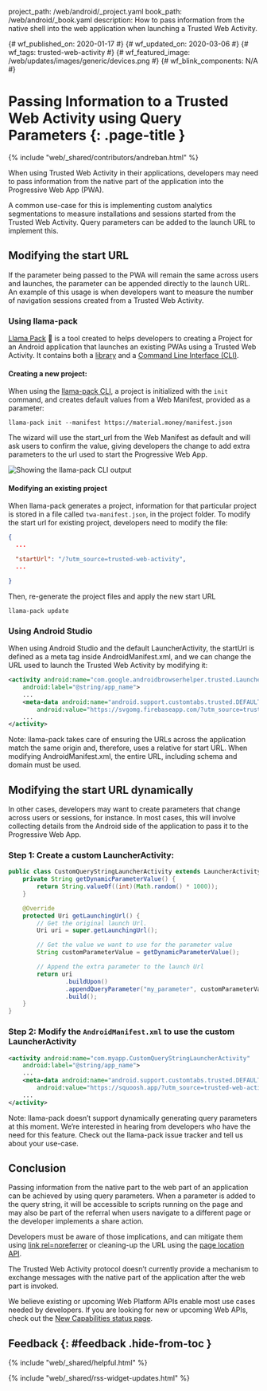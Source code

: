 project_path: /web/android/_project.yaml
book_path: /web/android/_book.yaml
description: How to pass information from the native shell into the web application when launching a Trusted Web Activity.

{# wf_published_on: 2020-01-17 #}
{# wf_updated_on: 2020-03-06 #}
{# wf_tags: trusted-web-activity #}
{# wf_featured_image: /web/updates/images/generic/devices.png #}
{# wf_blink_components: N/A #}

# Passing Information to a Trusted Web Activity using Query Parameters  {: .page-title }

{% include "web/_shared/contributors/andreban.html" %}

When using Trusted Web Activity in their applications, developers may need to pass information from
the native part of the application into the Progressive Web App (PWA).

A common use-case for this is implementing custom analytics segmentations to measure installations
and sessions started from the Trusted Web Activity. Query parameters can be added to the launch URL
to implement this.

## Modifying the start URL

If the parameter being passed to the PWA will remain the same across users and
launches, the parameter can be appended directly to the launch URL. An example of this usage is
when developers want to measure the number of navigation sessions created from a Trusted Web
Activity.

### Using llama-pack

[Llama Pack][4] 🦙 is a tool created to helps developers to creating a Project for an
Android application that launches an existing PWAs using a Trusted Web
Activity. It contains both a [library][6] and a [Command Line Interface (CLI)][5].

#### Creating a new project:

When using the [llama-pack CLI][5], a project is initialized with the `init` command, and creates
default values from a Web Manifest, provided as a parameter:

```shell
llama-pack init --manifest https://material.money/manifest.json
```

The wizard will use the start_url from the Web Manifest as default and will ask users to confirm
the value, giving developers the change to add extra parameters to the url used to start the
Progressive Web App.

![Showing the llama-pack CLI output](/web/updates/images/2020/03/llama-pack-init-custom-start-url.png)

#### Modifying an existing project

When llama-pack generates a project, information for that particular project is stored in a file
called `twa-manifest.json`, in the project folder. To modify the start url for existing project,
developers need to modify the file:

```json
{
  ...

  "startUrl": "/?utm_source=trusted-web-activity",
  ...

}
```

Then, re-generate the project files and apply the new start URL

```
llama-pack update
```

### Using Android Studio

When using Android Studio and the default LauncherActivity, the startUrl is defined as a meta tag
inside AndroidManifest.xml, and we can change the URL used to launch the Trusted Web Activity by
modifying it:

```xml
<activity android:name="com.google.androidbrowserhelper.trusted.LauncherActivity"
    android:label="@string/app_name">
    ...
    <meta-data android:name="android.support.customtabs.trusted.DEFAULT_URL"
        android:value="https://svgomg.firebaseapp.com/?utm_source=trusted-web-activity" />
    ...
</activity>
```

Note: llama-pack takes care of ensuring the URLs across the application match the same origin and,
therefore, uses a relative for start URL. When modifying AndroidManifest.xml, the entire URL,
including schema and domain must be used.

## Modifying the start URL dynamically

In other cases, developers may want to create parameters that change across users or sessions, for
instance. In most cases, this will involve collecting details from the Android side of the
application to pass it to the Progressive Web App. 

### Step 1: Create a custom LauncherActivity:

```java
public class CustomQueryStringLauncherActivity extends LauncherActivity {
    private String getDynamicParameterValue() {
        return String.valueOf((int)(Math.random() * 1000));
    }

    @Override
    protected Uri getLaunchingUrl() {
        // Get the original launch Url.
        Uri uri = super.getLaunchingUrl();

        // Get the value we want to use for the parameter value
        String customParameterValue = getDynamicParameterValue();

        // Append the extra parameter to the launch Url
        return uri
                .buildUpon()
                .appendQueryParameter("my_parameter", customParameterValue)
                .build();
    }
}
```

### Step 2: Modify the `AndroidManifest.xml` to use the custom LauncherActivity
```xml
<activity android:name="com.myapp.CustomQueryStringLauncherActivity"
    android:label="@string/app_name">
    ...
    <meta-data android:name="android.support.customtabs.trusted.DEFAULT_URL"
        android:value="https://squoosh.app/?utm_source=trusted-web-activity" />
    ...
</activity>
```

Note: llama-pack doesn’t support dynamically generating query parameters at this moment. We’re
interested in hearing from developers who have the need for this feature. Check out the llama-pack
issue tracker and tell us about your use-case.

## Conclusion

Passing information from the native part to the web part of an application can be achieved by using
query parameters. When a parameter is added to the query string, it will be accessible to scripts
running on the page and may also be part of the referral when users navigate to a different page or
the developer implements a share action. 

Developers must be aware of those implications, and can mitigate them using
[link rel=noreferrer][1] or cleaning-up the URL using the [page location API][2].

The Trusted Web Activity protocol doesn’t currently provide a mechanism to exchange messages with
the native part of the application after the web part is invoked. 

We believe existing or upcoming Web Platform APIs enable most use cases needed by developers. If
you are looking for new or upcoming Web APIs, check out the [New Capabilities status page][7].

## Feedback {: #feedback .hide-from-toc }

{% include "web/_shared/helpful.html" %}

{% include "web/_shared/rss-widget-updates.html" %}

[1]: https://developers.google.com/web/tools/lighthouse/audits/noopener
[2]: https://developer.mozilla.org/en-US/docs/Web/API/Location
[3]: https://github.com/GoogleChromeLabs/llama-pack/issues
[4]: https://github.com/GoogleChromeLabs/llama-pack
[5]: https://www.npmjs.com/package/@llama-pack/cli
[6]: https://www.npmjs.com/package/@llama-pack/core
[7]: https://web.dev/fugu-status/